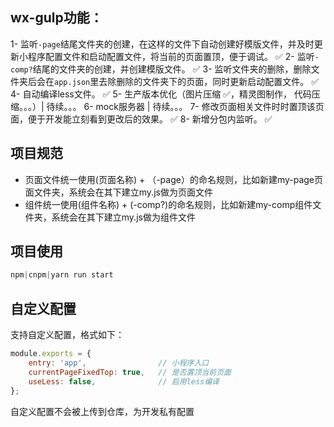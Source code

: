 ## wx-gulp功能：

1- 监听`-page`结尾文件夹的创建，在这样的文件下自动创建好模版文件，并及时更新小程序配置文件和启动配置文件，将当前的页面置顶，便于调试。 ✅
2- 监听`-comp?`结尾的文件夹的创建，并创建模版文件。 ✅
3- 监听文件夹的删除，删除文件夹后会在`app.json`里去除删除的文件夹下的页面，同时更新启动配置文件。 ✅
4- 自动编译less文件。 ✅
5- 生产版本优化（图片压缩 ✅，精灵图制作， 代码压缩。。。）| 待续。。。
6- mock服务器 | 待续。。。
7- 修改页面相关文件时时置顶该页面，便于开发能立刻看到更改后的效果。 ✅
8- 新增分包内监听。 ✅

## 项目规范

- 页面文件统一使用(页面名称) + （-page）的命名规则，比如新建my-page页面文件夹，系统会在其下建立my.js做为页面文件
- 组件统一使用(组件名称) + (-comp?)的命名规则，比如新建my-comp组件文件夹，系统会在其下建立my.js做为组件文件

## 项目使用

```js
npm|cnpm|yarn run start
```

## 自定义配置
支持自定义配置，格式如下：

```js
module.exports = {
    entry: 'app',                // 小程序入口
    currentPageFixedTop: true,   // 是否置顶当前页面
    useLess: false,              // 启用less编译
};
```
自定义配置不会被上传到仓库，为开发私有配置
